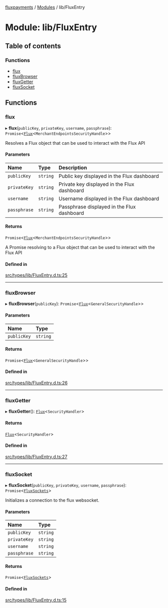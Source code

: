 [fluxpayments](../README.md) / [Modules](../modules.md) / lib/FluxEntry

# Module: lib/FluxEntry

## Table of contents

### Functions

- [flux](lib_FluxEntry.md#flux)
- [fluxBrowser](lib_FluxEntry.md#fluxbrowser)
- [fluxGetter](lib_FluxEntry.md#fluxgetter)
- [fluxSocket](lib_FluxEntry.md#fluxsocket)

## Functions

### flux

▸ **flux**(`publicKey`, `privateKey`, `username`, `passphrase`): `Promise`\<[`Flux`](../classes/lib_Flux.Flux.md)\<`MerchantEndpointsSecurityHandle`\>\>

Resolves a Flux object that can be used to interact with the Flux API

#### Parameters

| Name | Type | Description |
| :------ | :------ | :------ |
| `publicKey` | `string` | Public key displayed in the Flux dashboard |
| `privateKey` | `string` | Private key displayed in the Flux dashboard |
| `username` | `string` | Username displayed in the Flux dashboard |
| `passphrase` | `string` | Passphrase displayed in the Flux dashboard |

#### Returns

`Promise`\<[`Flux`](../classes/lib_Flux.Flux.md)\<`MerchantEndpointsSecurityHandle`\>\>

A Promise resolving to a Flux object that can be used to interact with the Flux API

#### Defined in

[src/types/lib/FluxEntry.d.ts:25](https://github.com/fluxpayments1/fluxpayments_api_ts/blob/04e1ffcb5aff57642b62dd938b8f3f584c8b091f/src/types/lib/FluxEntry.d.ts#L25)

___

### fluxBrowser

▸ **fluxBrowser**(`publicKey`): `Promise`\<[`Flux`](../classes/lib_Flux.Flux.md)\<`GeneralSecurityHandle`\>\>

#### Parameters

| Name | Type |
| :------ | :------ |
| `publicKey` | `string` |

#### Returns

`Promise`\<[`Flux`](../classes/lib_Flux.Flux.md)\<`GeneralSecurityHandle`\>\>

#### Defined in

[src/types/lib/FluxEntry.d.ts:26](https://github.com/fluxpayments1/fluxpayments_api_ts/blob/04e1ffcb5aff57642b62dd938b8f3f584c8b091f/src/types/lib/FluxEntry.d.ts#L26)

___

### fluxGetter

▸ **fluxGetter**(): [`Flux`](../classes/lib_Flux.Flux.md)\<`SecurityHandler`\>

#### Returns

[`Flux`](../classes/lib_Flux.Flux.md)\<`SecurityHandler`\>

#### Defined in

[src/types/lib/FluxEntry.d.ts:27](https://github.com/fluxpayments1/fluxpayments_api_ts/blob/04e1ffcb5aff57642b62dd938b8f3f584c8b091f/src/types/lib/FluxEntry.d.ts#L27)

___

### fluxSocket

▸ **fluxSocket**(`publicKey`, `privateKey`, `username`, `passphrase`): `Promise`\<[`FluxSockets`](../interfaces/lib_FluxSockets.FluxSockets.md)\>

Initializes a connection to the flux websocket.

#### Parameters

| Name | Type |
| :------ | :------ |
| `publicKey` | `string` |
| `privateKey` | `string` |
| `username` | `string` |
| `passphrase` | `string` |

#### Returns

`Promise`\<[`FluxSockets`](../interfaces/lib_FluxSockets.FluxSockets.md)\>

#### Defined in

[src/types/lib/FluxEntry.d.ts:15](https://github.com/fluxpayments1/fluxpayments_api_ts/blob/04e1ffcb5aff57642b62dd938b8f3f584c8b091f/src/types/lib/FluxEntry.d.ts#L15)
